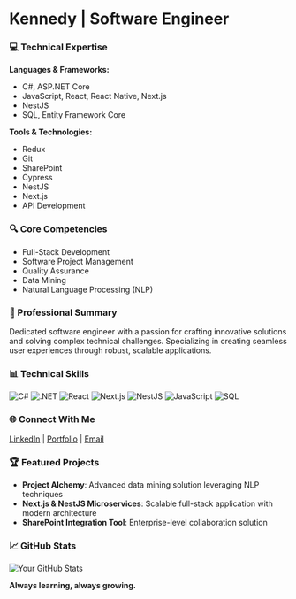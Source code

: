 # Kennedy | Software Engineer

### 💻 Technical Expertise
**Languages & Frameworks:**
- C#, ASP.NET Core
- JavaScript, React, React Native, Next.js
- NestJS
- SQL, Entity Framework Core

**Tools & Technologies:**
- Redux
- Git
- SharePoint
- Cypress
- NestJS
- Next.js
- API Development

### 🔍 Core Competencies
- Full-Stack Development
- Software Project Management
- Quality Assurance
- Data Mining
- Natural Language Processing (NLP)

### 🚀 Professional Summary
Dedicated software engineer with a passion for crafting innovative solutions and solving complex technical challenges. Specializing in creating seamless user experiences through robust, scalable applications.

### 📊 Technical Skills
![C#](https://img.shields.io/badge/C%23-239120?style=for-the-badge&logo=c-sharp&logoColor=white)
![.NET](https://img.shields.io/badge/.NET-512BD4?style=for-the-badge&logo=dotnet&logoColor=white)
![React](https://img.shields.io/badge/React-20232A?style=for-the-badge&logo=react&logoColor=61DAFB)
![Next.js](https://img.shields.io/badge/Next.js-000000?style=for-the-badge&logo=nextdotjs&logoColor=white)
![NestJS](https://img.shields.io/badge/NestJS-E0234E?style=for-the-badge&logo=nestjs&logoColor=white)
![JavaScript](https://img.shields.io/badge/JavaScript-323330?style=for-the-badge&logo=javascript&logoColor=F7DF1E)
![SQL](https://img.shields.io/badge/SQL-4479A1?style=for-the-badge&logo=postgresql&logoColor=white)

### 🌐 Connect With Me
[LinkedIn](https://www.linkedin.com/in/kennedy-wambua-4623841ba/) | [Portfolio](https://kennywam.github.io/) | [Email](kennywambu254@gmail.com)

### 🏆 Featured Projects
- **Project Alchemy**: Advanced data mining solution leveraging NLP techniques
- **Next.js & NestJS Microservices**: Scalable full-stack application with modern architecture
- **SharePoint Integration Tool**: Enterprise-level collaboration solution

### 📈 GitHub Stats
![Your GitHub Stats](https://github-readme-stats.vercel.app/api?username=kennywam&show_icons=true&theme=professional)

**Always learning, always growing.**
